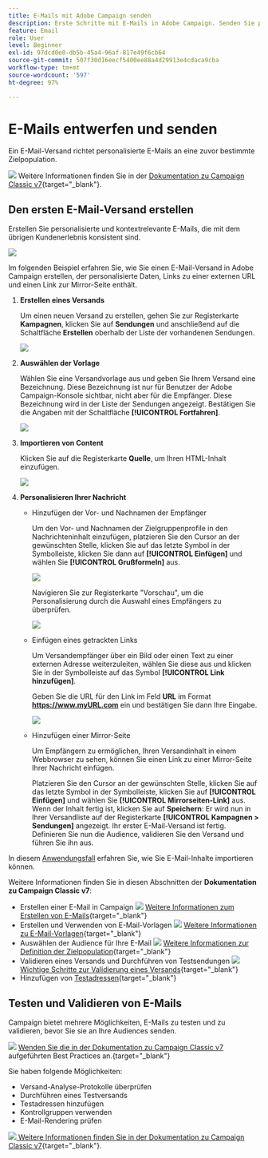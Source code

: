 ```yaml
---
title: E-Mails mit Adobe Campaign senden
description: Erste Schritte mit E-Mails in Adobe Campaign. Senden Sie personalisierte E-Mails an eine Zielpopulation.
feature: Email
role: User
level: Beginner
exl-id: 97dcd0e0-db5b-45a4-96af-817e49f6cb64
source-git-commit: 507f30d16eecf5400ee88a4d29913e4cdaca9cba
workflow-type: tm+mt
source-wordcount: '597'
ht-degree: 97%

---
```


# E-Mails entwerfen und senden

Ein E-Mail-Versand richtet personalisierte E-Mails an eine zuvor bestimmte Zielpopulation.

![](../assets/do-not-localize/book.png) Weitere Informationen finden Sie in der [Dokumentation zu Campaign Classic v7](https://experienceleague.adobe.com/docs/campaign-classic/using/sending-messages/sending-emails/about-email-channel.html?lang=de){target=&quot;_blank&quot;}.

## Den ersten E-Mail-Versand erstellen

Erstellen Sie personalisierte und kontextrelevante E-Mails, die mit dem übrigen Kundenerlebnis konsistent sind.

![](assets/new-email-content.png)


Im folgenden Beispiel erfahren Sie, wie Sie einen E-Mail-Versand in Adobe Campaign erstellen, der personalisierte Daten, Links zu einer externen URL und einen Link zur Mirror-Seite enthält.

1. **Erstellen eines Versands**

   Um einen neuen Versand zu erstellen, gehen Sie zur Registerkarte **Kampagnen**, klicken Sie auf **Sendungen** und anschließend auf die Schaltfläche **Erstellen** oberhalb der Liste der vorhandenen Sendungen.

   ![](assets/delivery_step_1.png)

1. **Auswählen der Vorlage**

   Wählen Sie eine Versandvorlage aus und geben Sie Ihrem Versand eine Bezeichnung. Diese Bezeichnung ist nur für Benutzer der Adobe Campaign-Konsole sichtbar, nicht aber für die Empfänger. Diese Bezeichnung wird in der Liste der Sendungen angezeigt. Bestätigen Sie die Angaben mit der Schaltfläche **[!UICONTROL Fortfahren]**.

   ![](assets/dce_delivery_model.png)

1. **Importieren von Content**

   Klicken Sie auf die Registerkarte **Quelle**, um Ihren HTML-Inhalt einzufügen.

   ![](assets/paste-content.png)


1. **Personalisieren Ihrer Nachricht**


   * Hinzufügen der Vor- und Nachnamen der Empfänger

      Um den Vor- und Nachnamen der Zielgruppenprofile in den Nachrichteninhalt einzufügen, platzieren Sie den Cursor an der gewünschten Stelle, klicken Sie auf das letzte Symbol in der Symbolleiste, klicken Sie dann auf **[!UICONTROL Einfügen]** und wählen Sie **[!UICONTROL Grußformeln]** aus.

      ![](assets/include-greetings.png)

      Navigieren Sie zur Registerkarte &quot;Vorschau&quot;, um die Personalisierung durch die Auswahl eines Empfängers zu überprüfen.

      ![](assets/perso-check.png)

   * Einfügen eines getrackten Links

      Um Versandempfänger über ein Bild oder einen Text zu einer externen Adresse weiterzuleiten, wählen Sie diese aus und klicken Sie in der Symbolleiste auf das Symbol **[!UICONTROL Link hinzufügen]**.

      Geben Sie die URL für den Link im Feld **URL** im Format **https://www.myURL.com** ein und bestätigen Sie dann Ihre Eingabe.

      ![](assets/add-a-link.png)

   * Hinzufügen einer Mirror-Seite

      Um Empfängern zu ermöglichen, Ihren Versandinhalt in einem Webbrowser zu sehen, können Sie einen Link zu einer Mirror-Seite Ihrer Nachricht einfügen.

      Platzieren Sie den Cursor an der gewünschten Stelle, klicken Sie auf das letzte Symbol in der Symbolleiste, klicken Sie auf **[!UICONTROL Einfügen]** und wählen Sie **[!UICONTROL Mirrorseiten-Link]** aus.
   Wenn der Inhalt fertig ist, klicken Sie auf **Speichern**: Er wird nun in Ihrer Versandliste auf der Registerkarte **[!UICONTROL Kampagnen > Sendungen]** angezeigt. Ihr erster E-Mail-Versand ist fertig. Definieren Sie nun die Audience, validieren Sie den Versand und führen Sie ihn aus.


In diesem [Anwendungsfall](https://experienceleague.adobe.com/docs/campaign/automation/workflows/use-cases/deliveries/load-delivery-content.html?lang=de) erfahren Sie, wie Sie E-Mail-Inhalte importieren können.

Weitere Informationen finden Sie in diesen Abschnitten der **Dokumentation zu Campaign Classic v7**:

* Erstellen einer E-Mail in Campaign
   ![](../assets/do-not-localize/book.png) [Weitere Informationen zum Erstellen von E-Mails](https://experienceleague.adobe.com/docs/campaign-classic/using/sending-messages/sending-emails/defining-the-email-content.html?lang=de){target=&quot;_blank&quot;}
* Erstellen und Verwenden von E-Mail-Vorlagen
   ![](../assets/do-not-localize/book.png) [Weitere Informationen zu E-Mail-Vorlagen](https://experienceleague.adobe.com/docs/campaign-classic/using/sending-messages/using-delivery-templates/about-templates.html?lang=de){target=&quot;_blank&quot;}
* Auswählen der Audience für Ihre E-Mail
   ![](../assets/do-not-localize/book.png) [Weitere Informationen zur Definition der Zielpopulation](https://experienceleague.adobe.com/docs/campaign-classic/using/sending-messages/key-steps-when-creating-a-delivery/steps-defining-the-target-population.html?lang=de){target=&quot;_blank&quot;}
* Validieren eines Versands und Durchführen von Testsendungen
   ![](../assets/do-not-localize/book.png) [Wichtige Schritte zur Validierung eines Versands](https://experienceleague.adobe.com/docs/campaign-classic/using/sending-messages/key-steps-when-creating-a-delivery/steps-validating-the-delivery.html?lang=de){target=&quot;_blank&quot;}
* Hinzufügen von [Testadressen](https://experienceleague.adobe.com/docs/campaign-classic/using/sending-messages/using-seed-addresses/about-seed-addresses.html?lang=de){target=&quot;_blank&quot;}

## Testen und Validieren von E-Mails

Campaign bietet mehrere Möglichkeiten, E-Mails zu testen und zu validieren, bevor Sie sie an Ihre Audiences senden.

![](../assets/do-not-localize/book.png) [Wenden Sie die in der Dokumentation zu Campaign Classic v7](https://experienceleague.adobe.com/docs/campaign-classic/using/sending-messages/key-steps-when-creating-a-delivery/delivery-bestpractices/check-before-sending.html?lang=de) aufgeführten Best Practices an.{target=&quot;_blank&quot;}

Sie haben folgende Möglichkeiten:

* Versand-Analyse-Protokolle überprüfen
* Durchführen eines Testversands
* Testadressen hinzufügen
* Kontrollgruppen verwenden
* E-Mail-Rendering prüfen

![](../assets/do-not-localize/book.png)[ Weitere Informationen finden Sie in der Dokumentation zu Campaign Classic v7](https://experienceleague.adobe.com/docs/campaign-classic/using/sending-messages/key-steps-when-creating-a-delivery/steps-validating-the-delivery.html){target=&quot;_blank&quot;}.
